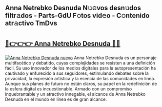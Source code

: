 ## Anna Netrebko Desnuda N𝚞𝚎vos desn𝚞dos filtr𝚊dos - Parts-GdU F𝚘tos vid𝚎o - C𝚘ntenido atr𝚊ctivo TmDvs

# <h2><a href="http://mb6b17.tromn.icu/?c=Anna+Netrebko+Desnuda">🔗👉👉👉 Anna Netrebko Desnuda 🔗🔗</a></h2>

[![Anna Netrebko Desnuda nuevo](https://i.imgur.com/pEAQMta.gif)](http://mb6b17.tromn.icu/?c=Anna+Netrebko+Desnuda)
Anna Netrebko Desnuda es un personaje multifacético y debatido, cuyas complejidades se resisten a una definición fácil.  Su uso innovador de los medios digitales para la autopresentación ha cautivado y enfurecido a sus seguidores, estimulando debates sobre la privacidad, la expresión artística y la esencia de las comunidades en línea. Aunque sus planes de futuro no están claros, su papel en la redefinición de la esfera digital es incuestionable. Armado con un compromiso inquebrantable y un atractivo innegable, el alcance de Anna Netrebko Desnuda en el mundo en línea es de gran alcance.
